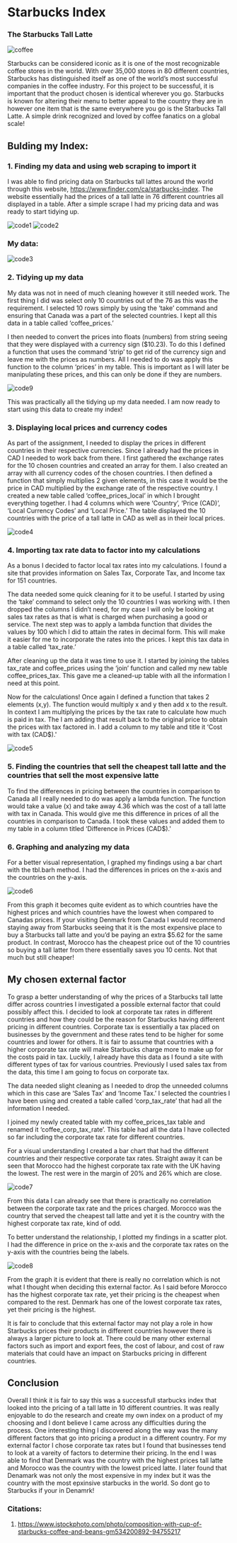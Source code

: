 # Starbucks Index

### The Starbucks Tall Latte

![coffee](starbucks.jpeg "Starbucks Coffee")

Starbucks can be considered iconic as it is one of the most recognizable coffee stores in the world. With over 35,000 stores in 80 different countries, Starbucks has distinguished itself as one of the world’s most successful companies in the coffee industry. For this project to be successful, it is important that the product chosen is identical wherever you go. Starbucks is known for altering their menu to better appeal to the country they are in however one item that is the same everywhere you go is the Starbucks Tall Latte. A simple drink recognized and loved by coffee fanatics on a global scale!


## Bulding my Index:

### 1. Finding my data and using web scraping to import it

I was able to find pricing data on Starbucks tall lattes around the world through this website, https://www.finder.com/ca/starbucks-index. The website essentially had the prices of a tall latte in 76 different countries all displayed in a table. After a simple scrape I had my pricing data and was ready to start tidying up.

![code1](code1.png "Code used for web scraping")
![code2](code2.png "Code used for web scraping")

### My data:
![code3](code3.png "My table")


### 2. Tidying up my data

My data was not in need of much cleaning however it still needed work. The first thing I did was select only 10 countries out of the 76 as this was the requirement. I selected 10 rows simply by using the ‘take’ command and ensuring that Canada was a part of the selected countries. I kept all this data in a table called ‘coffee_prices.’

I then needed to convert the prices into floats (numbers) from string seeing that they were displayed with a currency sign ($10.23). To do this I defined a function that uses the command ‘strip’ to get rid of the currency sign and leave me with the prices as numbers. All I needed to do was apply this function to the column ‘prices’ in my table. This is important as I will later be manipulating these prices, and this can only be done if they are numbers. 

![code9](code9.png "Code used for stripping data")

This was practically all the tidying up my data needed. I am now ready to start using this data to create my index!


### 3. Displaying local prices and currency codes

As part of the assignment, I needed to display the prices in different countries in their respective currencies. Since I already had the prices in CAD I needed to work back from there. I first gathered the exchange rates for the 10 chosen countries and created an array for them. I also created an array with all currency codes of the chosen countries. I then defined a function that simply multiplies 2 given elements, in this case it would be the price in CAD multiplied by the exchange rate of the respective country. I created a new table called ‘coffee_prices_local’ in which I brought everything together. I had 4 columns which were ‘Country’, ‘Price (CAD)’, ‘Local Currency Codes’ and ‘Local Price.’ The table displayed the 10 countries with the price of a tall latte in CAD as well as in their local prices.

![code4](code4.png "Code used for price conversions")

### 4. Importing tax rate data to factor into my calculations

As a bonus I decided to factor local tax rates into my calculations. I found a site that provides information on Sales Tax, Corporate Tax, and Income tax for 151 countries. 

The data needed some quick cleaning for it to be useful. I started by using the ‘take’ command to select only the 10 countries I was working with. I then dropped the columns I didn’t need, for my case I will only be looking at sales tax rates as that is what is charged when purchasing a good or service. The next step was to apply a lambda function that divides the values by 100 which I did to attain the rates in decimal form. This will make it easier for me to incorporate the rates into the prices. I kept this tax data in a table called ‘tax_rate.’

After cleaning up the data it was time to use it. I started by joining the tables tax_rate and coffee_prices using the ‘join’ function and called my new table coffee_prices_tax. This gave me a cleaned-up table with all the information I need at this point. 

Now for the calculations! Once again I defined a function that takes 2 elements (x,y). The function would multiply x and y then add x to the result. In context I am multiplying the prices by the tax rate to calculate how much is paid in tax. The I am adding that result back to the original price to obtain the prices with tax factored in. I add a column to my table and title it ‘Cost with tax (CAD$).'


![code5](code5.png "Table with tax rates factored in")


### 5. Finding the countries that sell the cheapest tall latte and the countries that sell the most expensive latte

To find the differences in pricing between the countries in comparison to Canada all I really needed to do was apply a lambda function. The function would take a value (x) and take away 4.36 which was the cost of a tall latte with tax in Canada. This would give me this difference in prices of all the countries in comparison to Canada. I took these values and added them to my table in a column titled ‘Difference in Prices (CAD$).'


### 6. Graphing and analyzing my data

For a better visual representation, I graphed my findings using a bar chart with the tbl.barh method. I had the differences in prices on the x-axis and the countries on the y-axis. 

![code6](code6.png "Graph")

From this graph it becomes quite evident as to which countries have the highest prices and which countries have the lowest when compared to Canadas prices. If your visiting Denmark from Canada I would recommend staying away from Starbucks seeing that it is the most expensive place to buy a Starbucks tall latte and you’d be paying an extra $5.62 for the same product. In contrast, Morocco has the cheapest price out of the 10 countries so buying a tall latter from there essentially saves you 10 cents. Not that much but still cheaper!


## My chosen external factor

To grasp a better understanding of why the prices of a Starbucks tall latte differ across countries I investigated a possible external factor that could possibly affect this. I decided to look at corporate tax rates in different countries and how they could be the reason for Starbucks having different pricing in different countries. Corporate tax is essentially a tax placed on businesses by the government and these rates tend to be higher for some countries and lower for others. It is fair to assume that countries with a higher corporate tax rate will make Starbucks charge more to make up for the costs paid in tax. Luckily, I already have this data as I found a site with different types of tax for various countries. Previously I used sales tax from the data, this time I am going to focus on corporate tax. 

The data needed slight cleaning as I needed to drop the unneeded columns which in this case are ‘Sales Tax’ and ‘Income Tax.’ I selected the countries I have been using and created a table called ‘corp_tax_rate’ that had all the information I needed. 

I joined my newly created table with my coffee_prices_tax table and renamed it ‘coffee_corp_tax_rate’. This table had all the data I have collected so far including the corporate tax rate for different countries. 

For a visual understanding I created a bar chart that had the different countries and their respective corporate tax rates. Straight away it can be seen that Morocco had the highest corporate tax rate with the UK having the lowest. The rest were in the margin of 20% and 26% which are close. 

![code7](code7.png "Corporate tax rates")

From this data I can already see that there is practically no correlation between the corporate tax rate and the prices charged. Morocco was the country that served the cheapest tall latte and yet it is the country with the highest corporate tax rate, kind of odd. 

To better understand the relationship, I plotted my findings in a scatter plot. I had the difference in price on the x-axis and the corporate tax rates on the y-axis with the countries being the labels. 

![code8](code8.png "Scatter plot")

From the graph it is evident that there is really no correlation which is not what I thought when deciding this external factor. As I said before Morocco has the highest corporate tax rate, yet their pricing is the cheapest when compared to the rest. Denmark has one of the lowest corporate tax rates, yet their pricing is the highest. 

It is fair to conclude that this external factor may not play a role in how Starbucks prices their products in different countries however there is always a larger picture to look at. There could be many other external factors such as import and export fees, the cost of labour, and cost of raw materials that could have an impact on Starbucks pricing in different countries. 


## Conclusion

Overall I think it is fair to say this was a successfull starbucks index that looked into the pricing of a tall latte in 10 different countries. It was really enjoyable to do the research and create my own index on a product of my choosing and I dont believe I came across any difficulties during the process. 
One interesting thing I discovered along the way was the many different factors that go into pricing a product in a different country. For my external factor I chose corporate tax rates but I found that businesses tend to look at a vareity of factors to determine their pricing. 
In the end I was able to find that Denmark was the country with the highest prices tall latte and Morocco was the country with the lowest priced latte. I later found that Denamark was not only the most expensive in my index but it was the country with the most epxinsive starbucks in the world. So dont go to Starbucks if your in Denamrk! 


### Citations:
1. https://www.istockphoto.com/photo/composition-with-cup-of-starbucks-coffee-and-beans-gm534200892-94755217

